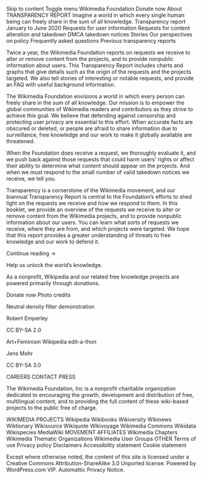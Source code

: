 Skip to content
Toggle menu
Wikimedia Foundation
 Donate now
About
TRANSPARENCY REPORT
Imagine a world in which every single human being can freely share in the sum of all knowledge.
Transparency report
January to June 2020
Requests for user information
Requests for content alteration and takedown
DMCA takedown notices
Stories
Our perspectives on policy
Frequently asked questions
Previous transparency reports

Twice a year, the Wikimedia Foundation reports on requests we receive to alter or remove content from the projects, and to provide nonpublic information about users. This Transparency Report includes charts and graphs that give details such as the origin of the requests and the projects targeted. We also tell stories of interesting or notable requests, and provide an FAQ with useful background information.

The Wikimedia Foundation envisions a world in which every person can freely share in the sum of all knowledge. Our mission is to empower the global communities of Wikimedia readers and contributors as they strive to achieve this goal. We believe that defending against censorship and protecting user privacy are essential to this effort. When accurate facts are obscured or deleted, or people are afraid to share information due to surveillance, free knowledge and our work to make it globally available are threatened.

When the Foundation does receive a request, we thoroughly evaluate it, and we push back against those requests that could harm users’ rights or affect their ability to determine what content should appear on the projects. And when we must respond to the small number of valid takedown notices we receive, we tell you.

Transparency is a cornerstone of the Wikimedia movement, and our biannual Transparency Report is central to the Foundation’s efforts to shed light on the requests we receive and how we respond to them. In this booklet, we provide an overview of the requests we receive to alter or remove content from the Wikimedia projects, and to provide nonpublic information about our users. You can learn what sorts of requests we receive, where they are from, and which projects were targeted. We hope that this report provides a greater understanding of threats to free knowledge and our work to defend it.

Continue reading →

Help us unlock the world’s knowledge.

As a nonprofit, Wikipedia and our related free knowledge projects are powered primarily through donations.

Donate now
Photo credits

Neutral density filter demonstration

Robert Emperley

CC BY-SA 2.0

Art+Feminism Wikipedia edit-a-thon

Jens Mohr

CC BY-SA 3.0

CAREERS
CONTACT
PRESS

The Wikimedia Foundation, Inc is a nonprofit charitable organization dedicated to encouraging the growth, development and distribution of free, multilingual content, and to providing the full content of these wiki-based projects to the public free of charge.

WIKIMEDIA PROJECTS
Wikipedia
Wikibooks
Wikiversity
Wikinews
Wiktionary
Wikisource
Wikiquote
Wikivoyage
Wikimedia Commons
Wikidata
Wikispecies
MediaWiki
MOVEMENT AFFILIATES
Wikimedia Chapters
Wikimedia Thematic Organizations
Wikimedia User Groups
OTHER
Terms of use
Privacy policy
Disclaimers
Accessibility statement
Cookie statement



Except where otherwise noted, the content of this site is licensed under a Creative Commons Attribution-ShareAlike 3.0 Unported license.
Powered by WordPress.com VIP. Automattic Privacy Notice.